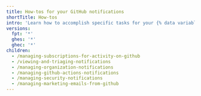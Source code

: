 ```yaml
---
title: How-tos for your GitHub notifications
shortTitle: How-tos
intro: 'Learn how to accomplish specific tasks for your {% data variables.product.github %} notifications.'
versions:
  fpt: '*'
  ghes: '*'
  ghec: '*'
children:
  - /managing-subscriptions-for-activity-on-github
  - /viewing-and-triaging-notifications
  - /managing-organization-notifications
  - /managing-github-actions-notifications
  - /managing-security-notifications
  - /managing-marketing-emails-from-github
---
```


